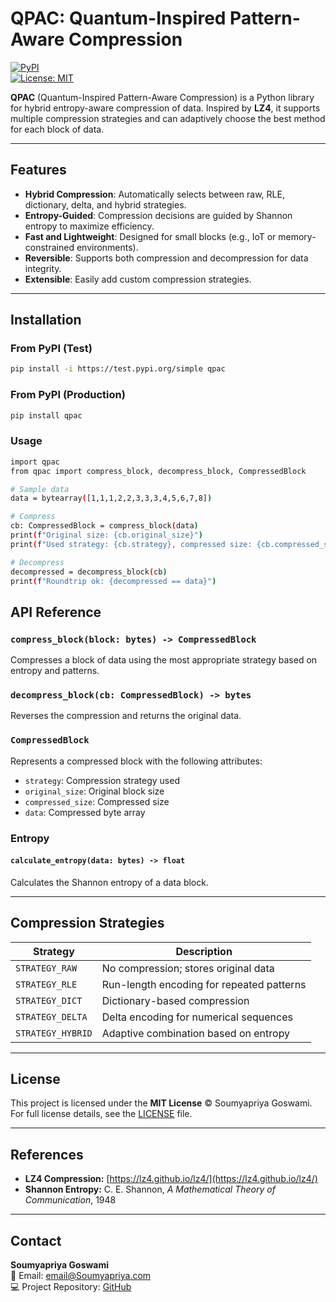 # QPAC: Quantum-Inspired Pattern-Aware Compression

[![PyPI](https://img.shields.io/pypi/v/qpac)](https://pypi.org/project/qpac/)  
[![License: MIT](https://img.shields.io/badge/License-MIT-green)](LICENSE)  

**QPAC** (Quantum-Inspired Pattern-Aware Compression) is a Python library for hybrid entropy-aware compression of data. Inspired by **LZ4**, it supports multiple compression strategies and can adaptively choose the best method for each block of data.  

---

## Features

- **Hybrid Compression**: Automatically selects between raw, RLE, dictionary, delta, and hybrid strategies.  
- **Entropy-Guided**: Compression decisions are guided by Shannon entropy to maximize efficiency.  
- **Fast and Lightweight**: Designed for small blocks (e.g., IoT or memory-constrained environments).  
- **Reversible**: Supports both compression and decompression for data integrity.  
- **Extensible**: Easily add custom compression strategies.

---

## Installation

### From PyPI (Test)
```bash
pip install -i https://test.pypi.org/simple qpac
```
### From PyPI (Production)
```bash
pip install qpac

```
### Usage
```bash
import qpac
from qpac import compress_block, decompress_block, CompressedBlock

# Sample data
data = bytearray([1,1,1,2,2,3,3,3,4,5,6,7,8])

# Compress
cb: CompressedBlock = compress_block(data)
print(f"Original size: {cb.original_size}")
print(f"Used strategy: {cb.strategy}, compressed size: {cb.compressed_size}")

# Decompress
decompressed = decompress_block(cb)
print(f"Roundtrip ok: {decompressed == data}")

```

## API Reference

### `compress_block(block: bytes) -> CompressedBlock`
Compresses a block of data using the most appropriate strategy based on entropy and patterns.

### `decompress_block(cb: CompressedBlock) -> bytes`
Reverses the compression and returns the original data.

### `CompressedBlock`
Represents a compressed block with the following attributes:

- `strategy`: Compression strategy used  
- `original_size`: Original block size  
- `compressed_size`: Compressed size  
- `data`: Compressed byte array  

### Entropy

#### `calculate_entropy(data: bytes) -> float`
Calculates the Shannon entropy of a data block.

---

## Compression Strategies

| Strategy        | Description                                          |
|-----------------|------------------------------------------------------|
| `STRATEGY_RAW`  | No compression; stores original data                |
| `STRATEGY_RLE`  | Run-length encoding for repeated patterns           |
| `STRATEGY_DICT` | Dictionary-based compression                        |
| `STRATEGY_DELTA`| Delta encoding for numerical sequences              |
| `STRATEGY_HYBRID` | Adaptive combination based on entropy             |
---

## License

This project is licensed under the **MIT License** © Soumyapriya Goswami.  
For full license details, see the [LICENSE](LICENSE) file.

---

## References

- **LZ4 Compression:** [https://lz4.github.io/lz4/](https://lz4.github.io/lz4/)  
- **Shannon Entropy:** C. E. Shannon, *A Mathematical Theory of Communication*, 1948

---

## Contact

**Soumyapriya Goswami**  
📧 Email: [email@Soumyapriya.com](mailto:soumyapriya.goswami.it2023@kgec.ac.in)  
💻 Project Repository: [GitHub](https://github.com/soumyapriyagoswami/qpac.git)
